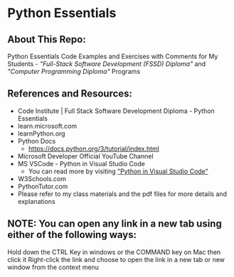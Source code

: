 # Python Essentials

## About This Repo:
Python Essentials Code Examples and Exercises with Comments for My Students - *"Full-Stack Software Development (FSSD) Diploma"* and *"Computer Programming Diploma"* Programs

## References and Resources:
- Code Institute | Full Stack Software Development Diploma - Python Essentials
- learn.microsoft.com
- learnPython.org
- Python Docs
  - https://docs.python.org/3/tutorial/index.html
- Microsoft Developer Official YouTube Channel
- MS VSCode - Python in Visual Studio Code
  - You can read more by visiting ["Python in Visual Studio Code"](https://code.visualstudio.com/docs/languages/python)
- W3Schools.com
- PythonTutor.com
- Please refer to my class materials and the pdf files for more details and explanations

## NOTE: You can open any link in a new tab using either of the following ways:
Hold down the CTRL Key in windows or the COMMAND key on Mac then click it
Right-click the link and choose to open the link in a new tab or new window from the context menu
